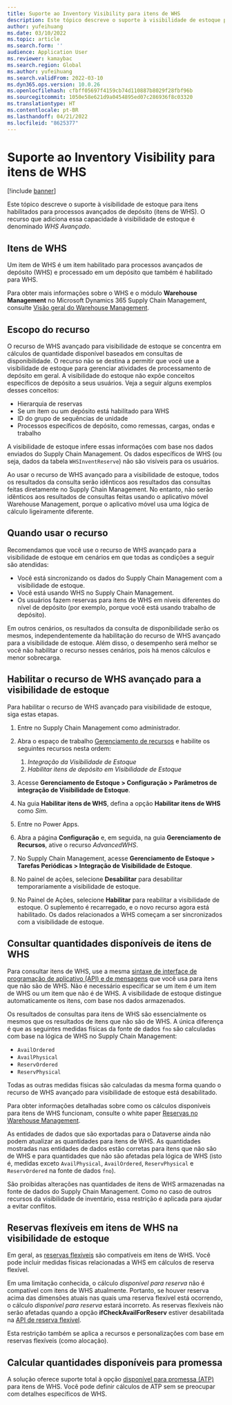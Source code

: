 ```yaml
---
title: Suporte ao Inventory Visibility para itens de WHS
description: Este tópico descreve o suporte à visibilidade de estoque para itens habilitados para processos avançados de depósito (itens de WHS).
author: yufeihuang
ms.date: 03/10/2022
ms.topic: article
ms.search.form: ''
audience: Application User
ms.reviewer: kamaybac
ms.search.region: Global
ms.author: yufeihuang
ms.search.validFrom: 2022-03-10
ms.dyn365.ops.version: 10.0.26
ms.openlocfilehash: cfbff05697f4159cb74d110887b8029f28fbf96b
ms.sourcegitcommit: 1050e58e621d9a0454895ed07c286936f8c03320
ms.translationtype: HT
ms.contentlocale: pt-BR
ms.lasthandoff: 04/21/2022
ms.locfileid: "8625377"
---
```

# <a name="inventory-visibility-support-for-whs-items"></a>Suporte ao Inventory Visibility para itens de WHS

[!include [banner](../includes/banner.md)]

Este tópico descreve o suporte à visibilidade de estoque para itens habilitados para processos avançados de depósito (itens de WHS). O recurso que adiciona essa capacidade à visibilidade de estoque é denominado *WHS Avançado*.

## <a name="whs-items"></a>Itens de WHS

Um item de WHS é um item habilitado para processos avançados de depósito (WHS) e processado em um depósito que também é habilitado para WHS.

Para obter mais informações sobre o WHS e o módulo **Warehouse Management** no Microsoft Dynamics 365 Supply Chain Management, consulte [Visão geral do Warehouse Management](../warehousing/warehouse-management-overview.md).

## <a name="scope-of-the-feature"></a>Escopo do recurso

O recurso de WHS avançado para visibilidade de estoque se concentra em cálculos de quantidade disponível baseados em consultas de disponibilidade. O recurso não se destina a permitir que você use a visibilidade de estoque para gerenciar atividades de processamento de depósito em geral. A visibilidade do estoque não expõe conceitos específicos de depósito a seus usuários. Veja a seguir alguns exemplos desses conceitos:

- Hierarquia de reservas
- Se um item ou um depósito está habilitado para WHS
- ID do grupo de sequências de unidade
- Processos específicos de depósito, como remessas, cargas, ondas e trabalho

A visibilidade de estoque infere essas informações com base nos dados enviados do Supply Chain Management. Os dados específicos de WHS (ou seja, dados da tabela `WHSInventReserve`) não são visíveis para os usuários.

Ao usar o recurso de WHS avançado para a visibilidade de estoque, todos os resultados da consulta serão idênticos aos resultados das consultas feitas diretamente no Supply Chain Management. No entanto, não serão idênticos aos resultados de consultas feitas usando o aplicativo móvel Warehouse Management, porque o aplicativo móvel usa uma lógica de cálculo ligeiramente diferente.

## <a name="when-to-use-the-feature"></a>Quando usar o recurso

Recomendamos que você use o recurso de WHS avançado para a visibilidade de estoque em cenários em que todas as condições a seguir são atendidas:

- Você está sincronizando os dados do Supply Chain Management com a visibilidade de estoque.
- Você está usando WHS no Supply Chain Management.
- Os usuários fazem reservas para itens de WHS em níveis diferentes do nível de depósito (por exemplo, porque você está usando trabalho de depósito).

Em outros cenários, os resultados da consulta de disponibilidade serão os mesmos, independentemente da habilitação do recurso de WHS avançado para a visibilidade de estoque. Além disso, o desempenho será melhor se você não habilitar o recurso nesses cenários, pois há menos cálculos e menor sobrecarga.

## <a name="enable-the-advanced-whs-feature-for-inventory-visibility"></a>Habilitar o recurso de WHS avançado para a visibilidade de estoque

Para habilitar o recurso de WHS avançado para visibilidade de estoque, siga estas etapas.

1. Entre no Supply Chain Management como administrador.
1. Abra o espaço de trabalho [Gerenciamento de recursos](../../fin-ops-core/fin-ops/get-started/feature-management/feature-management-overview.md) e habilite os seguintes recursos nesta ordem:

    1. *Integração da Visibilidade de Estoque*
    1. *Habilitar itens de depósito em Visibilidade de Estoque*

1. Acesse **Gerenciamento de Estoque \> Configuração \> Parâmetros de integração de Visibilidade de Estoque**.
1. Na guia **Habilitar itens de WHS**, defina a opção **Habilitar itens de WHS** como *Sim*.
1. Entre no Power Apps.
1. Abra a página **Configuração** e, em seguida, na guia **Gerenciamento de Recursos**, ative o recurso *AdvancedWHS*.
1. No Supply Chain Management, acesse **Gerenciamento de Estoque \> Tarefas Periódicas \> Integração de Visibilidade de Estoque**.
1. No painel de ações, selecione **Desabilitar** para desabilitar temporariamente a visibilidade de estoque.
1. No Painel de Ações, selecione **Habilitar** para reabilitar a visibilidade de estoque. O suplemento é recarregado, e o novo recurso agora está habilitado. Os dados relacionados a WHS começam a ser sincronizados com a visibilidade de estoque.

## <a name="query-on-hand-quantities-of-whs-items"></a>Consultar quantidades disponíveis de itens de WHS

Para consultar itens de WHS, use a mesma [sintaxe de interface de programação de aplicativo (API) e de mensagens](inventory-visibility-api.md) que você usa para itens que não são de WHS. Não é necessário especificar se um item é um item de WHS ou um item que não é de WHS. A visibilidade de estoque distingue automaticamente os itens, com base nos dados armazenados.

Os resultados de consultas para itens de WHS são essencialmente os mesmos que os resultados de itens que não são de WHS. A única diferença é que as seguintes medidas físicas da fonte de dados `fno` são calculadas com base na lógica de WHS no Supply Chain Management:

- `AvailOrdered`
- `AvailPhysical`
- `ReservOrdered`
- `ReservPhysical`

Todas as outras medidas físicas são calculadas da mesma forma quando o recurso de WHS avançado para visibilidade de estoque está desabilitado.

Para obter informações detalhadas sobre como os cálculos disponíveis para itens de WHS funcionam, consulte o white paper [Reservas no Warehouse Management](https://www.microsoft.com/download/details.aspx?id=43284).

As entidades de dados que são exportadas para o Dataverse ainda não podem atualizar as quantidades para itens de WHS. As quantidades mostradas nas entidades de dados estão corretas para itens que não são de WHS e para quantidades que não são afetadas pela lógica de WHS (isto é, medidas exceto `AvailPhysical`, `AvailOrdered`, `ReservPhysical` e `ReservOrdered` na fonte de dados `fno`).

São proibidas alterações nas quantidades de itens de WHS armazenadas na fonte de dados do Supply Chain Management. Como no caso de outros recursos da visibilidade de inventário, essa restrição é aplicada para ajudar a evitar conflitos.

## <a name="soft-reservations-on-whs-items-in-inventory-visibility"></a>Reservas flexíveis em itens de WHS na visibilidade de estoque

Em geral, as [reservas flexíveis](inventory-visibility-reservations.md) são compatíveis em itens de WHS. Você pode incluir medidas físicas relacionadas a WHS em cálculos de reserva flexível. 

Em uma limitação conhecida, o cálculo *disponível para reserva* não é compatível com itens de WHS atualmente. Portanto, se houver reserva acima das dimensões atuais nas quais uma reserva flexível está ocorrendo, o cálculo *disponível para reserva* estará incorreto. As reservas flexíveis não serão afetadas quando a opção **ifCheckAvailForReserv** estiver desabilitada na [API de reserva flexível](inventory-visibility-api.md#create-one-reservation-event).

Esta restrição também se aplica a recursos e personalizações com base em reservas flexíveis (como alocação).

## <a name="calculate-available-to-promise-quantities"></a>Calcular quantidades disponíveis para promessa

A solução oferece suporte total à opção [disponível para promessa (ATP)](inventory-visibility-available-to-promise.md) para itens de WHS. Você pode definir cálculos de ATP sem se preocupar com detalhes específicos de WHS.
